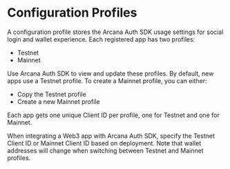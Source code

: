# Configuration Profiles

A configuration profile stores the Arcana Auth SDK usage settings for social login and wallet experience. Each registered app has two profiles:

- Testnet
- Mainnet

Use Arcana Auth SDK to view and update these profiles. By default, new apps use a Testnet profile. To create a Mainnet profile, you can either:

- Copy the Testnet profile
- Create a new Mainnet profile

Each app gets one unique Client ID per profile, one for Testnet and one for Mainnet.

When integrating a Web3 app with Arcana Auth SDK, specify the Testnet Client ID or Mainnet Client ID based on deployment. Note that wallet addresses will change when switching between Testnet and Mainnet profiles.

